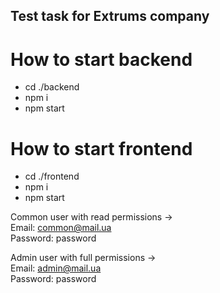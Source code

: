 <h2>Test task for Extrums company<h2>

# How to start backend
* cd ./backend<br>
* npm i<br>
* npm start<br>

# How to start frontend
* cd ./frontend<br>
* npm i<br>
* npm start<br>

Common user with read permissions -><br>
Email: common@mail.ua<br>
Password: password<br>

Admin user with full permissions -><br>
Email: admin@mail.ua<br>
Password: password
